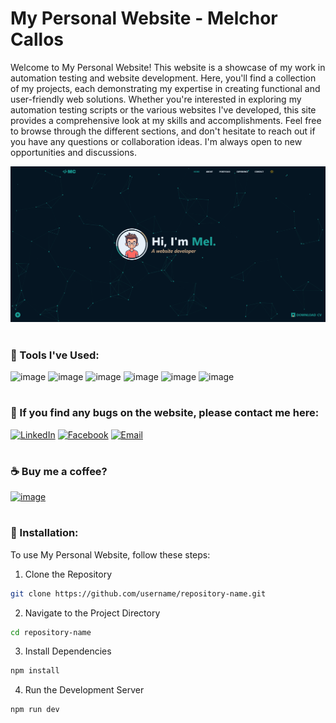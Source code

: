 # My Personal Website - Melchor Callos
Welcome to My Personal Website! This website is a showcase of my work in automation testing and website development. Here, you'll find a collection of my projects, each demonstrating my expertise in creating functional and user-friendly web solutions. Whether you're interested in exploring my automation testing scripts or the various websites I've developed, this site provides a comprehensive look at my skills and accomplishments. Feel free to browse through the different sections, and don't hesitate to reach out if you have any questions or collaboration ideas. I'm always open to new opportunities and discussions.

<img src="https://github.com/melchie04/melchorcallos/blob/main/public/screenshot.jpg?raw=true" alt="Melchor Callos Website" width="600"/>

#
### 🧰 Tools I've Used:
![image](https://img.shields.io/badge/HTML5-E34F26?style=for-the-badge&logo=html5&logoColor=white)
![image](https://img.shields.io/badge/CSS3-1572B6?style=for-the-badge&logo=css3&logoColor=white)
![image](https://img.shields.io/badge/JavaScript-F7DF1E?style=for-the-badge&logo=javascript&logoColor=black)
![image](https://img.shields.io/badge/Tailwind_CSS-38B2AC?style=for-the-badge&logo=tailwind-css&logoColor=white)
![image](https://img.shields.io/badge/React-20232A?style=for-the-badge&logo=react&logoColor=61DAFB)
![image](https://img.shields.io/badge/Vite-646CFF?style=for-the-badge&logo=Vite&logoColor=white)

#
### 📧 If you find any bugs on the website, please contact me here:
[![LinkedIn](https://img.shields.io/badge/LinkedIn-Melchor%20Callos-blue?style=flat-square&logo=linkedin)](https://linkedin.com/in/melchorcallos)
[![Facebook](https://img.shields.io/badge/facebook-melchorcallos-blue?style=flat-square&logo=facebook)](https://fb.com/melchorcallos)
[![Email](https://img.shields.io/badge/Email-melchorcallos04%40gmail.com-blue?style=flat-square&logo=gmail)](mailto:melchorcallos04@gmail.com)

#
### ☕ Buy me a coffee?
[![image](https://img.shields.io/badge/paypal-melchorcallos04@gmail.com-blue?style=flat-square&logo=paypal)](https://www.paypal.com/paypalme/melchorcallos04)

#
### 📁 Installation:
To use My Personal Website, follow these steps:
1. Clone the Repository
```bash
git clone https://github.com/username/repository-name.git
```
2. Navigate to the Project Directory
```bash
cd repository-name
```
3. Install Dependencies
```bash
npm install
```
4. Run the Development Server
```bash
npm run dev
```

